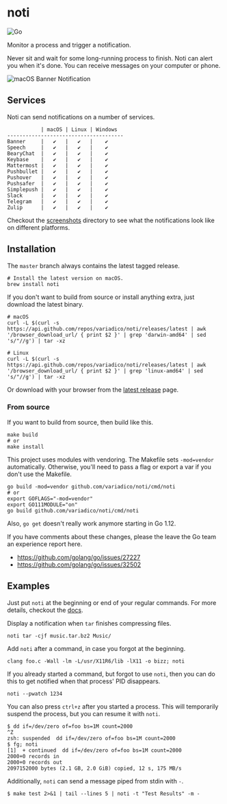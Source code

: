 # noti

![Go](https://github.com/variadico/noti/workflows/Go/badge.svg)

Monitor a process and trigger a notification.

Never sit and wait for some long-running process to finish. Noti can alert you
when it's done. You can receive messages on your computer or phone.

![macOS Banner Notification]

## Services

Noti can send notifications on a number of services.

```
           | macOS | Linux | Windows
--------------------------------------
Banner     |   ✔   |   ✔   |    ✔
Speech     |   ✔   |   ✔   |    ✔
BearyChat  |   ✔   |   ✔   |    ✔
Keybase    |   ✔   |   ✔   |    ✔
Mattermost |   ✔   |   ✔   |    ✔
Pushbullet |   ✔   |   ✔   |    ✔
Pushover   |   ✔   |   ✔   |    ✔
Pushsafer  |   ✔   |   ✔   |    ✔
Simplepush |   ✔   |   ✔   |    ✔
Slack      |   ✔   |   ✔   |    ✔
Telegram   |   ✔   |   ✔   |    ✔
Zulip      |   ✔   |   ✔   |    ✔
```

Checkout the [screenshots] directory to see what the notifications look like on
different platforms.

## Installation

The `master` branch always contains the latest tagged release.

```shell
# Install the latest version on macOS.
brew install noti
```

If you don't want to build from source or install anything extra, just download
the latest binary.

```shell
# macOS
curl -L $(curl -s https://api.github.com/repos/variadico/noti/releases/latest | awk '/browser_download_url/ { print $2 }' | grep 'darwin-amd64' | sed 's/"//g') | tar -xz

# Linux
curl -L $(curl -s https://api.github.com/repos/variadico/noti/releases/latest | awk '/browser_download_url/ { print $2 }' | grep 'linux-amd64' | sed 's/"//g') | tar -xz
```

Or download with your browser from the [latest release] page.

### From source

If you want to build from source, then build like this.

```shell
make build
# or
make install
```

This project uses modules with vendoring. The Makefile sets `-mod=vendor`
automatically. Otherwise, you'll need to pass a flag or export a var if you
don't use the Makefile.

```shell
go build -mod=vendor github.com/variadico/noti/cmd/noti
# or
export GOFLAGS="-mod=vendor"
export GO111MODULE="on"
go build github.com/variadico/noti/cmd/noti
```

Also, `go get` doesn't really work anymore starting in Go 1.12.

If you have comments about these changes, please the leave the Go team an
experience report here.

* https://github.com/golang/go/issues/27227
* https://github.com/golang/go/issues/32502

## Examples

Just put `noti` at the beginning or end of your regular commands. For more
details, checkout the [docs].

Display a notification when `tar` finishes compressing files.

```
noti tar -cjf music.tar.bz2 Music/
```

Add `noti` after a command, in case you forgot at the beginning.

```
clang foo.c -Wall -lm -L/usr/X11R6/lib -lX11 -o bizz; noti
```

If you already started a command, but forgot to use `noti`, then you can do
this to get notified when that process' PID disappears.

```
noti --pwatch 1234
```

You can also press `ctrl+z` after you started a process. This will temporarily
suspend the process, but you can resume it with `noti`.

```
$ dd if=/dev/zero of=foo bs=1M count=2000
^Z
zsh: suspended  dd if=/dev/zero of=foo bs=1M count=2000
$ fg; noti
[1]  + continued  dd if=/dev/zero of=foo bs=1M count=2000
2000+0 records in
2000+0 records out
2097152000 bytes (2.1 GB, 2.0 GiB) copied, 12 s, 175 MB/s
```

Additionally, `noti` can send a message piped from stdin with `-`.

```
$ make test 2>&1 | tail --lines 5 | noti -t "Test Results" -m -
```


[CircleCI]: https://circleci.com/gh/variadico/noti/tree/master.svg?style=svg
[AppVeyor]: https://ci.appveyor.com/api/projects/status/qc2fgc164786jws6/branch/master?svg=true
[Codecov]: https://codecov.io/gh/variadico/noti/branch/master/graph/badge.svg
[macOS Banner Notification]: https://raw.githubusercontent.com/variadico/noti/master/docs/screenshots/macos_banner.png
[screenshots]: https://github.com/variadico/noti/tree/master/docs/screenshots
[latest release]: https://github.com/variadico/noti/releases/latest
[docs]: https://github.com/variadico/noti/blob/master/docs/noti.md
